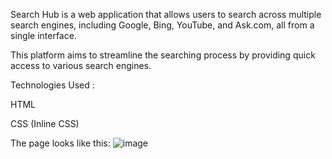 Search Hub is a web application that allows users to search across multiple search engines, including Google, Bing, YouTube, and Ask.com, all from a single interface. 

This platform aims to streamline the searching process by providing quick access to various search engines.

Technologies Used :

 HTML
 
 CSS (Inline CSS)
 
The page looks like this:
![image](https://github.com/user-attachments/assets/b8388da4-9d08-4fa5-84cf-23f29566ce44)
